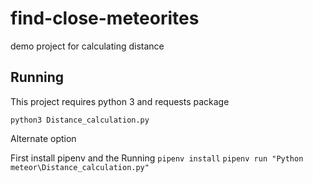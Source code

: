 # find-close-meteorites
demo project for calculating distance

## Running

This project requires python 3 and requests package

`python3 Distance_calculation.py`

Alternate option

First install pipenv and the Running
`pipenv install`
`pipenv run "Python meteor\Distance_calculation.py"`
